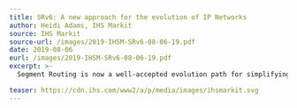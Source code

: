 ```yaml
---
title: SRv6: A new approach for the evolution of IP Networks
author: Heidi Adams, IHS Markit
source: IHS Markit
source-url: /images/2019-IHSM-SRv6-08-06-19.pdf
date: 2019-08-06
eurl: /images/2019-IHSM-SRv6-08-06-19.pdf
excerpt: >-
  Segment Routing is now a well-accepted evolution path for simplifying IP/MPLS networks and for providing a solution to address the emerging requirements of 5G/IoT and service virtualization. We believe SR-MPLS and SRv6 will be increasingly deployed in service provider, enterprise, and data center networks. However, it is still early days for SRv6, and there is still a lot of work ahead to develop the vendor ecosystem and get to standardized, interoperable implementations of key features and services.

teaser: https://cdn.ihs.com/www2/a/p/media/images/ihsmarkit.svg
---
```

